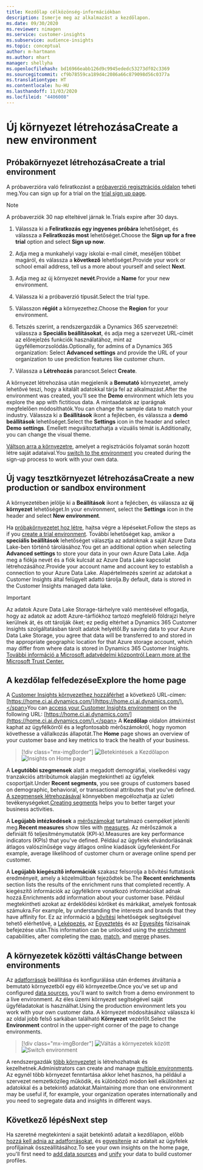 ```yaml
---
title: Kezdőlap célközönség-információkban
description: Ismerje meg az alkalmazást a kezdőlapon.
ms.date: 09/30/2020
ms.reviewer: nimagen
ms.service: customer-insights
ms.subservice: audience-insights
ms.topic: conceptual
author: m-hartmann
ms.author: mhart
manager: shellyha
ms.openlocfilehash: bd16966eabb126d9c9945ededc53273df02c3369
ms.sourcegitcommit: cf9b78559ca189d4c2086a66c879098d56c0377a
ms.translationtype: HT
ms.contentlocale: hu-HU
ms.lasthandoff: 11/03/2020
ms.locfileid: "4406008"
---
```

# <a name="create-a-new-environment"></a><span data-ttu-id="65eb7-103">Új környezet létrehozása</span><span class="sxs-lookup"><span data-stu-id="65eb7-103">Create a new environment</span></span>

## <a name="create-a-trial-environment"></a><span data-ttu-id="65eb7-104">Próbakörnyezet létrehozása</span><span class="sxs-lookup"><span data-stu-id="65eb7-104">Create a trial environment</span></span>

<span data-ttu-id="65eb7-105">A próbaverzióra való feliratkozást a [próbaverzió regisztrációs oldalon](https://dynamics.microsoft.com/get-started/free-trial/?appname=customerinsights) teheti meg.</span><span class="sxs-lookup"><span data-stu-id="65eb7-105">You can sign up for a trial on the [trial sign up page](https://dynamics.microsoft.com/get-started/free-trial/?appname=customerinsights).</span></span> 

> [!NOTE]
> <span data-ttu-id="65eb7-106">A próbaverziók 30 nap elteltével járnak le.</span><span class="sxs-lookup"><span data-stu-id="65eb7-106">Trials expire after 30 days.</span></span>

1. <span data-ttu-id="65eb7-107">Válassza ki a **Feliratkozás egy ingyenes próbára** lehetőséget, és válassza a **Feliratkozás most** lehetőséget.</span><span class="sxs-lookup"><span data-stu-id="65eb7-107">Choose the **Sign up for a free trial** option and select **Sign up now**.</span></span>

1. <span data-ttu-id="65eb7-108">Adja meg a munkahelyi vagy iskolai e-mail címét, meséljen többet magáról, és válassza a **következő** lehetőséget.</span><span class="sxs-lookup"><span data-stu-id="65eb7-108">Provide your work or school email address, tell us a more about yourself and select **Next**.</span></span>

1. <span data-ttu-id="65eb7-109">Adja meg az új környezet **nevét**.</span><span class="sxs-lookup"><span data-stu-id="65eb7-109">Provide a **Name** for your new environment.</span></span> 

1. <span data-ttu-id="65eb7-110">Válassza ki a próbaverzió típusát.</span><span class="sxs-lookup"><span data-stu-id="65eb7-110">Select the trial type.</span></span>

1. <span data-ttu-id="65eb7-111">Válasszon **régiót** a környezethez.</span><span class="sxs-lookup"><span data-stu-id="65eb7-111">Choose the **Region** for your environment.</span></span>

1. <span data-ttu-id="65eb7-112">Tetszés szerint, a rendszergazdák a Dynamics 365 szervezetnél: válassza a **Speciális beállításokat**, és adja meg a szervezet URL-címét az előrejelzés funkciók használatához, mint az ügyféllemorzsolódás.</span><span class="sxs-lookup"><span data-stu-id="65eb7-112">Optionally, for admins of a Dynamics 365 organization: Select **Advanced settings** and provide the URL of your organization to use prediction features like customer churn.</span></span>

1. <span data-ttu-id="65eb7-113">Válassza a **Létrehozás** parancsot.</span><span class="sxs-lookup"><span data-stu-id="65eb7-113">Select **Create**.</span></span> 

<span data-ttu-id="65eb7-114">A környezet létrehozása után megjelenik a **Bemutató** környezetet, amely lehetővé teszi, hogy a kitalált adatokkal tárja fel az alkalmazást.</span><span class="sxs-lookup"><span data-stu-id="65eb7-114">After the environment was created, you'll see the **Demo** environment which lets you explore the app with fictitious data.</span></span> <span data-ttu-id="65eb7-115">A mintaadatok az iparágnak megfelelően módosíthatók.</span><span class="sxs-lookup"><span data-stu-id="65eb7-115">You can change the sample data to match your industry.</span></span> <span data-ttu-id="65eb7-116">Válassza ki a **Beállítások** ikont a fejlécben, és válassza a **demó beállítások** lehetőséget.</span><span class="sxs-lookup"><span data-stu-id="65eb7-116">Select the **Settings** icon in the header and select **Demo settings**.</span></span> <span data-ttu-id="65eb7-117">Emellett megváltoztathatja a vizuális témát is.</span><span class="sxs-lookup"><span data-stu-id="65eb7-117">Additionally, you can change the visual theme.</span></span> 

<span data-ttu-id="65eb7-118">[Váltson arra a környezetre](#change-between-environments), amelyet a regisztrációs folyamat során hozott létre saját adataival.</span><span class="sxs-lookup"><span data-stu-id="65eb7-118">You [switch to the environment](#change-between-environments) you created during the sign-up process to work with your own data.</span></span>

## <a name="create-a-new-production-or-sandbox-environment"></a><span data-ttu-id="65eb7-119">Új vagy tesztkörnyezet létrehozása</span><span class="sxs-lookup"><span data-stu-id="65eb7-119">Create a new production or sandbox environment</span></span>

<span data-ttu-id="65eb7-120">A környezetében jelölje ki a **Beállítások** ikont a fejlécben, és válassza az **új környezet** lehetőséget.</span><span class="sxs-lookup"><span data-stu-id="65eb7-120">In your environment, select the **Settings** icon in the header and select **New environment**.</span></span>

<span data-ttu-id="65eb7-121">Ha [próbakörnyezetet hoz létre](#create-a-trial-environment), hajtsa végre a lépéseket.</span><span class="sxs-lookup"><span data-stu-id="65eb7-121">Follow the steps as if you [create a trial environment](#create-a-trial-environment).</span></span> <span data-ttu-id="65eb7-122">További lehetőséget kap, amikor a **speciális beállítások** lehetőséget választja az adatoknak a saját Azure Data Lake-ben történő tárolásához.</span><span class="sxs-lookup"><span data-stu-id="65eb7-122">You get an additional option when selecting **Advanced settings** to store your data in your own Azure Data Lake.</span></span> <span data-ttu-id="65eb7-123">Adja meg a fiókja nevét és a fiók kulcsát az Azure Data Lake kapcsolat létrehozásához.</span><span class="sxs-lookup"><span data-stu-id="65eb7-123">Provide your account name and account key to establish a connection to your Azure Data Lake.</span></span> <span data-ttu-id="65eb7-124">Alapértelmezés szerint az adatokat a Customer Insights által felügyelt adattó tárolja.</span><span class="sxs-lookup"><span data-stu-id="65eb7-124">By default, data is stored in the Customer Insights managed data lake.</span></span>

> [!IMPORTANT]
> <span data-ttu-id="65eb7-125">Az adatok Azure Data Lake Storage-tárhelyre való mentésével elfogadja, hogy az adatok az adott Azure-tárfiókhoz tartozó megfelelő földrajzi helyre kerülnek át, és ott tárolják őket; ez pedig eltérhet a Dynamics 365 Customer Insights szolgáltatásban tárolt adatok helyétől.</span><span class="sxs-lookup"><span data-stu-id="65eb7-125">By saving data to your Azure Data Lake Storage, you agree that data will be transferred to and stored in the appropriate geographic location for that Azure storage account, which may differ from where data is stored in Dynamics 365 Customer Insights.</span></span> [<span data-ttu-id="65eb7-126">További információ a Microsoft adatvédelmi központról.</span><span class="sxs-lookup"><span data-stu-id="65eb7-126">Learn more at the Microsoft Trust Center.</span></span>](https://www.microsoft.com/trust-center)

## <a name="explore-the-home-page"></a><span data-ttu-id="65eb7-127">A kezdőlap felfedezése</span><span class="sxs-lookup"><span data-stu-id="65eb7-127">Explore the home page</span></span>

<span data-ttu-id="65eb7-128">A [Customer Insights környezethez hozzáférhet](https://home.ci.ai.dynamics.com/) a következő URL-címen: [https://home.ci.ai.dynamics.com/](https://home.ci.ai.dynamics.com/).</span><span class="sxs-lookup"><span data-stu-id="65eb7-128">You can [access your Customer Insights environment](https://home.ci.ai.dynamics.com/) on the following URL: [https://home.ci.ai.dynamics.com/](https://home.ci.ai.dynamics.com/).</span></span>
<span data-ttu-id="65eb7-129">A **Kezdőlap** oldalon áttekintést kaphat az ügyfélkörről és a legfontosabb mérőszámokról, hogy nyomon követhesse a vállalkozás állapotát.</span><span class="sxs-lookup"><span data-stu-id="65eb7-129">The **Home** page shows an overview of your customer base and key metrics to track the health of your business.</span></span>

> [!div class="mx-imgBorder"] 
> <span data-ttu-id="65eb7-130">![Betekintések a Kezdőlapon](media/home-page-insights.png "Betekintések a Kezdőlapon")</span><span class="sxs-lookup"><span data-stu-id="65eb7-130">![Insights on Home page](media/home-page-insights.png "Insights on Home page")</span></span>

<span data-ttu-id="65eb7-131">A **Legutóbbi szegmensek** alatt a megadott demográfiai, viselkedési vagy tranzakciós attribútumok alapján megtekintheti az ügyfelek csoportjait.</span><span class="sxs-lookup"><span data-stu-id="65eb7-131">Under **Recent segments**, you see groups of customers based on demographic, behavioral, or transactional attributes that you've defined.</span></span> <span data-ttu-id="65eb7-132">[A szegmensek létrehozásával](segments.md) könnyebben megcélozhatja az üzleti tevékenységeket.</span><span class="sxs-lookup"><span data-stu-id="65eb7-132">[Creating segments](segments.md) helps you to better target your business activities.</span></span>

<span data-ttu-id="65eb7-133">A **Legújabb intézkedések** a [mérőszámokat](measures.md) tartalmazó csempéket jeleníti meg.</span><span class="sxs-lookup"><span data-stu-id="65eb7-133">**Recent measures** show tiles with [measures](measures.md).</span></span> <span data-ttu-id="65eb7-134">Az mérőszámok a definiált fő teljesítménymutatók (KPI-k).</span><span class="sxs-lookup"><span data-stu-id="65eb7-134">Measures are key performance indicators (KPIs) that you've defined.</span></span> <span data-ttu-id="65eb7-135">Például az ügyfelek elvándorlásának átlagos valószínűsége vagy átlagos online kiadások ügyfelenként.</span><span class="sxs-lookup"><span data-stu-id="65eb7-135">For example, average likelihood of customer churn or average online spend per customer.</span></span>

<span data-ttu-id="65eb7-136">A **Legújabb kiegészítő információk** szakasz felsorolja a bővítési futtatások eredményeit, amely a közelmúltban fejeződtek be.</span><span class="sxs-lookup"><span data-stu-id="65eb7-136">The **Recent enrichments** section lists the results of the enrichment runs that completed recently.</span></span> <span data-ttu-id="65eb7-137">A kiegészítő információk az ügyfélkörre vonatkozó információkat adnak hozzá.</span><span class="sxs-lookup"><span data-stu-id="65eb7-137">Enrichments add information about your customer base.</span></span> <span data-ttu-id="65eb7-138">Például megtekintheti azokat az érdeklődési köröket és márkákat, amelyek fontosak számukra.</span><span class="sxs-lookup"><span data-stu-id="65eb7-138">For example, by understanding the interests and brands that they have affinity for.</span></span> <span data-ttu-id="65eb7-139">Ez az információ a [bővítési](enrichment-microsoft-graph.md) lehetőségek segítségével tehető elérhetővé, a [Leképezés](map-entities.md), az [Egyeztetés](match-entities.md) és az [Egyesítés](merge-entities.md) fázisainak befejezése után.</span><span class="sxs-lookup"><span data-stu-id="65eb7-139">This information can be unlocked using the [enrichment](enrichment-microsoft-graph.md) capabilities, after completing the [map](map-entities.md), [match](match-entities.md), and [merge](merge-entities.md) phases.</span></span>

## <a name="change-between-environments"></a><span data-ttu-id="65eb7-140">A környezetek közötti váltás</span><span class="sxs-lookup"><span data-stu-id="65eb7-140">Change between environments</span></span>

<span data-ttu-id="65eb7-141">Az [adatforrások](data-sources.md) beállítása és konfigurálása után érdemes átváltania a bemutató környezetből egy élő környezetbe.</span><span class="sxs-lookup"><span data-stu-id="65eb7-141">Once you've set up and configured [data sources](data-sources.md), you'll want to switch from a demo environment to a live environment.</span></span> <span data-ttu-id="65eb7-142">Az éles üzemi környezet segítségével saját ügyféladatokat is használhat.</span><span class="sxs-lookup"><span data-stu-id="65eb7-142">Using the production environment lets you work with your own customer data.</span></span> <span data-ttu-id="65eb7-143">A környezet módosításához válassza ki az oldal jobb felső sarkában található **Környezet** vezérlőt.</span><span class="sxs-lookup"><span data-stu-id="65eb7-143">Select the **Environment** control in the upper-right corner of the page to change environments.</span></span>

> [!div class="mx-imgBorder"] 
> <span data-ttu-id="65eb7-144">![Váltás a környezetek között](media/home-page-environment-switcher.png "Váltás a környezetek között")</span><span class="sxs-lookup"><span data-stu-id="65eb7-144">![Switch environment](media/home-page-environment-switcher.png "Switch environment")</span></span>

<span data-ttu-id="65eb7-145">A rendszergazdák [több környezetet](manage-environments.md) is létrehozhatnak és kezelhetnek.</span><span class="sxs-lookup"><span data-stu-id="65eb7-145">Administrators can create and manage [multiple environments](manage-environments.md).</span></span> <span data-ttu-id="65eb7-146">Az egynél több környezet fenntartása akkor lehet hasznos, ha például a szervezet nemzetközileg működik, és különböző módon kell elkülöníteni az adatokkal és a betekintő adatokat.</span><span class="sxs-lookup"><span data-stu-id="65eb7-146">Maintaining more than one environment may be useful if, for example, your organization operates internationally and you need to segregate data and insights in different ways.</span></span>

## <a name="next-step"></a><span data-ttu-id="65eb7-147">Következő lépés</span><span class="sxs-lookup"><span data-stu-id="65eb7-147">Next step</span></span>

<span data-ttu-id="65eb7-148">Ha szeretné megtekinteni a saját betekintő adatait a kezdőlapon, előbb [hozzá kell adnia az adatforrásokat](data-sources.md), és [egyesítenie](data-unification.md) az adatait az ügyfelek profiljainak összeállításához.</span><span class="sxs-lookup"><span data-stu-id="65eb7-148">To see your own insights on the home page, you'll first need to [add data sources](data-sources.md) and [unify](data-unification.md) your data to build customer profiles.</span></span>
